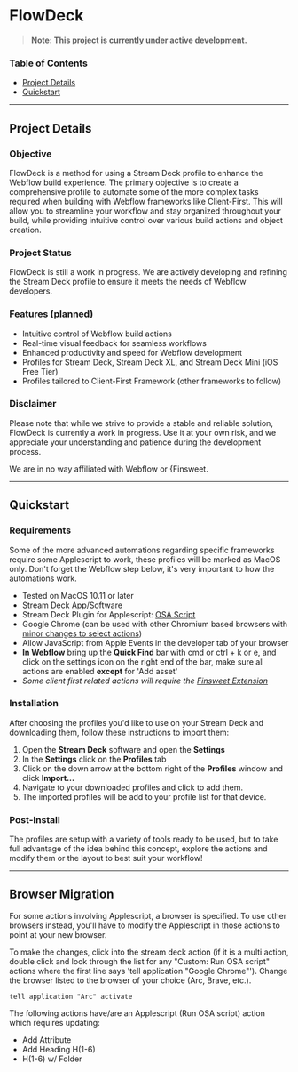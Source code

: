 # FlowDeck

> **Note: This project is currently under active development.**

### Table of Contents

- [Project Details](#project-details)
- [Quickstart](#quickstart)

---

## Project Details

### Objective

FlowDeck is a method for using a Stream Deck profile to enhance the Webflow build experience. The primary objective is to create a comprehensive profile to automate some of the more complex tasks required when building with Webflow frameworks like Client-First. This will allow you to streamline your workflow and stay organized throughout your build, while providing intuitive control over various build actions and object creation.

### Project Status

FlowDeck is still a work in progress. We are actively developing and refining the Stream Deck profile to ensure it meets the needs of Webflow developers.

### Features (planned)

- Intuitive control of Webflow build actions
- Real-time visual feedback for seamless workflows
- Enhanced productivity and speed for Webflow development
- Profiles for Stream Deck, Stream Deck XL, and Stream Deck Mini (iOS Free Tier)
- Profiles tailored to Client-First Framework (other frameworks to follow)

### Disclaimer

Please note that while we strive to provide a stable and reliable solution, FlowDeck is currently a work in progress. Use it at your own risk, and we appreciate your understanding and patience during the development process.

We are in no way affiliated with Webflow or {Finsweet.

---

## Quickstart

### Requirements

Some of the more advanced automations regarding specific frameworks require some Applescript to work, these profiles will be marked as MacOS only. Don't forget the Webflow step below, it's very important to how the automations work.

- Tested on MacOS 10.11 or later
- Stream Deck App/Software
- Stream Deck Plugin for Applescript: [OSA Script](https://apps.elgato.com/plugins/com.gabrielperales.osascript)
- Google Chrome (can be used with other Chromium based browsers with [minor changes to select actions](#browser-migration))
- Allow JavaScript from Apple Events in the developer tab of your browser
- **In Webflow** bring up the **Quick Find** bar with cmd or ctrl + k or e, and click on the settings icon on the right end of the bar, make sure all actions are enabled **except** for 'Add asset'
- *Some client first related actions will require the [Finsweet Extension](https://chrome.google.com/webstore/detail/finsweet-extension-for-we/mjfibgdpclkaemogkfadpbdfoinnejep)*


### Installation

After choosing the profiles you'd like to use on your Stream Deck and downloading them, follow these instructions to import them:

1. Open the **Stream Deck** software and open the **Settings**
2. In the **Settings** click on the **Profiles** tab
3. Click on the down arrow at the bottom right of the **Profiles** window and click **Import...**
4. Navigate to your downloaded profiles and click to add them.
5. The imported profiles will be add to your profile list for that device.


### Post-Install

The profiles are setup with a variety of tools ready to be used, but to take full advantage of the idea behind this concept, explore the actions and modify them or the layout to best suit your workflow!

---

## Browser Migration

For some actions involving Applescript, a browser is specified. To use other browsers instead, you'll have to modify the Applescript in those actions to point at your new browser. 

To make the changes, click into the stream deck action (if it is a multi action, double click and look through the list for any "Custom: Run OSA script" actions where the first line says 'tell application "Google Chrome"'). Change the browser listed to the browser of your choice (Arc, Brave, etc.).

`tell application "Arc" activate`

The following actions have/are an Applescript (Run OSA script) action which requires updating:

- Add Attribute
- Add Heading H(1-6)
- H(1-6) w/ Folder
